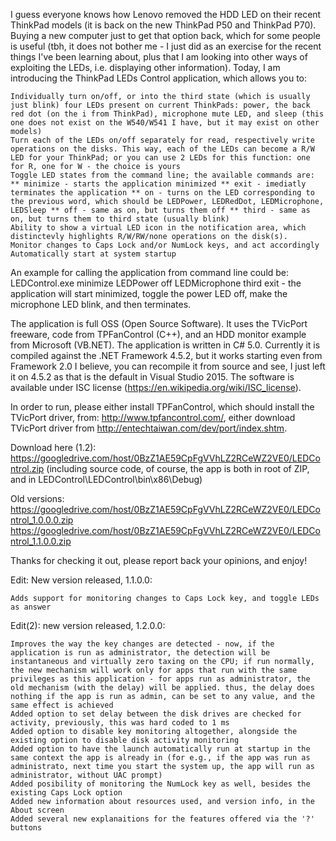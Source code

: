 I guess everyone knows how Lenovo removed the HDD LED on their recent ThinkPad models (it is back on the new ThinkPad P50 and ThinkPad P70). Buying a new computer just to get that option back, which for some people is useful (tbh, it does not bother me - I just did as an exercise for the recent things I've been learning about, plus that I am looking into other ways of exploiting the LEDs, i.e. displaying other information). Today, I am introducing the ThinkPad LEDs Control application, which allows you to:

    Individually turn on/off, or into the third state (which is usually just blink) four LEDs present on current ThinkPads: power, the back red dot (on the i from ThinkPad), microphone mute LED, and sleep (this one does not exist on the W540/W541 I have, but it may exist on other models)
    Turn each of the LEDs on/off separately for read, respectively write operations on the disks. This way, each of the LEDs can become a R/W LED for your ThinkPad; or you can use 2 LEDs for this function: one for R, one for W - the choice is yours
    Toggle LED states from the command line; the available commands are: ** minimize - starts the application minimized ** exit - imediatly terminates the application ** on - turns on the LED corresponding to the previous word, which should be LEDPower, LEDRedDot, LEDMicrophone, LEDSleep ** off - same as on, but turns them off ** third - same as on, but turns them to third state (usually blink)
    Ability to show a virtual LED icon in the notification area, which distinctevly highlights R/W/RW/none operations on the disk(s).
    Monitor changes to Caps Lock and/or NumLock keys, and act accordingly
    Automatically start at system startup

An example for calling the application from command line could be: LEDControl.exe minimize LEDPower off LEDMicrophone third exit - the application will start minimized, toggle the power LED off, make the microphone LED blink, and then terminates.

The application is full OSS (Open Source Software). It uses the TVicPort freeware, code from TPFanControl (C++), and an HDD monitor example from Microsoft (VB.NET). The application is written in C# 5.0. Currently it is compiled against the .NET Framework 4.5.2, but it works starting even from Framework 2.0 I believe, you can recompile it from source and see, I just left it on 4.5.2 as that is the default in Visual Studio 2015. The software is available under ISC license (https://en.wikipedia.org/wiki/ISC_license).

In order to run, please either install TPFanControl, which should install the TVicPort driver, from: http://www.tpfancontrol.com/, either download TVicPort driver from http://entechtaiwan.com/dev/port/index.shtm.

Download here (1.2): https://googledrive.com/host/0BzZ1AE59CpFgVVhLZ2RCeWZ2VE0/LEDControl.zip (including source code, of course, the app is both in root of ZIP, and in LEDControl\LEDControl\bin\x86\Debug)

Old versions: https://googledrive.com/host/0BzZ1AE59CpFgVVhLZ2RCeWZ2VE0/LEDControl_1.0.0.0.zip https://googledrive.com/host/0BzZ1AE59CpFgVVhLZ2RCeWZ2VE0/LEDControl_1.1.0.0.zip

Thanks for checking it out, please report back your opinions, and enjoy!

Edit: New version released, 1.1.0.0:

    Adds support for monitoring changes to Caps Lock key, and toggle LEDs as answer

Edit(2): new version released, 1.2.0.0:

    Improves the way the key changes are detected - now, if the application is run as administrator, the detection will be instantaneous and virtually zero taxing on the CPU; if run normally, the new mechanism will work only for apps that run with the same privileges as this application - for apps run as administrator, the old mechanism (with the delay) will be applied. thus, the delay does nothing if the app is run as admin, can be set to any value, and the same effect is achieved
    Added option to set delay between the disk drives are checked for activity, previously, this was hard coded to 1 ms
    Added option to disable key monitoring altogether, alongside the existing option to disable disk activity monitoring
    Added option to have the launch automatically run at startup in the same context the app is already in (for e.g., if the app was run as administrato, next time you start the system up, the app will run as administrator, without UAC prompt)
    Added posibility of monitoring the NumLock key as well, besides the existing Caps Lock option
    Added new information about resources used, and version info, in the About screen
    Added several new explanaitions for the features offered via the '?' buttons
